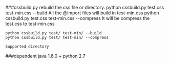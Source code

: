 ###cssbuild.py
    rebuild the css file or directory.
    python cssbuild.py test.css test-min.css --build
    All the @import files will build in test-min.css
    python cssbuild.py test.css test-min.css --compress
    It will be compress the test.css to test-min.css

    python cssbuild.py test/ test-min/ --build
    python cssbuild.py test/ test-min/ --compress
    
    Supported directory

###dependent
    java 1.6.0 +
    python 2.7
